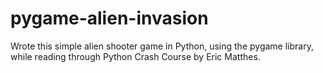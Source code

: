 # pygame-alien-invasion

Wrote this simple alien shooter game in Python, using the pygame library, while reading through Python Crash Course by Eric Matthes.
